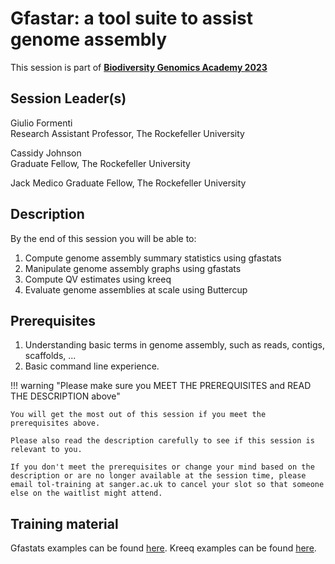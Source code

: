 # Gfastar: a tool suite to assist genome assembly

This session is part of [**Biodiversity Genomics Academy 2023**](https://BGA23.org)

## Session Leader(s)

Giulio Formenti  
Research Assistant Professor, The Rockefeller University

Cassidy Johnson  
Graduate Fellow, The Rockefeller University

Jack Medico
Graduate Fellow, The Rockefeller University

## Description

By the end of this session you will be able to:

1. Compute genome assembly summary statistics using gfastats
2. Manipulate genome assembly graphs using gfastats
3. Compute QV estimates using kreeq
4. Evaluate genome assemblies at scale using Buttercup

## Prerequisites

1. Understanding basic terms in genome assembly, such as reads, contigs, scaffolds, ...
2. Basic command line experience.

!!! warning "Please make sure you MEET THE PREREQUISITES and READ THE DESCRIPTION above"

    You will get the most out of this session if you meet the prerequisites above.

    Please also read the description carefully to see if this session is relevant to you.
    
    If you don't meet the prerequisites or change your mind based on the description or are no longer available at the session time, please email tol-training at sanger.ac.uk to cancel your slot so that someone else on the waitlist might attend.

## Training material

Gfastats examples can be found [here](https://github.com/BGAcademy23/gfastar/docs/gfastats.md).
Kreeq examples can be found [here](https://github.com/BGAcademy23/gfastar/docs/kreeq.md).